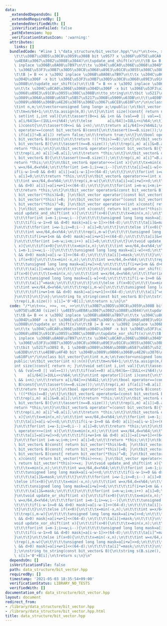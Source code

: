 ```yaml
---
data:
  _extendedDependsOn: []
  _extendedRequiredBy: []
  _extendedVerifiedWith: []
  _isVerificationFailed: false
  _pathExtension: hpp
  _verificationStatusIcon: ':warning:'
  attributes:
    links: []
  bundledCode: "#line 1 \"data_structure/bit_vector.hpp\"\n/*\n\t<<=, >>=, <<, >>\n\
    \t\t\u30B7\u30D5\u30C8\u3059\u308B bit \u9577 x \u306F\u975E\u8CA0 (size() \u4EE5\
    \u4E0A\u3067\u3082\u3088\u3044)\n\tupdate_and_shift(x)\n\t\tB &= B << x \u3092\
    \ inplace \u306B\u8A08\u7B97\n\t\tx \u304C\u8CA0\u306E\u3068\u304D\u306F -x bit\
    \ \u306E\u53F3\u30B7\u30D5\u30C8\u3068\u89E3\u91C8\u3055\u308C\u308B\n\tupdate_or_shift(x)\n\
    \t\tB |= B << x \u3092 inplace \u306B\u8A08\u7B97\n\t\tx \u304C\u8CA0\u306E\u3068\
    \u304D\u306F -x bit \u306E\u53F3\u30B7\u30D5\u30C8\u3068\u89E3\u91C8\u3055\u308C\
    \u308B\n\tupdate_xor_shift(x)\n\t\tB ^= B << x \u3092 inplace \u306B\u8A08\u7B97\
    \n\t\tx \u304C\u8CA0\u306E\u3068\u304D\u306F -x bit \u306E\u53F3\u30B7\u30D5\u30C8\
    \u3068\u89E3\u91C8\u3055\u308C\u308B\n\tto_string\n\t\tbit \u5217\u3092 0, 1 \u304B\
    \u3089\u306A\u308B\u6587\u5B57\u5217\u306B\u5909\u63DB\n\t\t\u4E0B\u4F4D bit \u304B\
    \u3089\u9806\u306B\u4E26\u3076\u306E\u3067\u6CE8\u610F\n*/\n\nclass bit_vector{\n\
    \tint n,m;\n\tvector<unsigned long long> a;\npublic:\n\tbit_vector(int n):n(n){\n\
    \t\tm=n/64+1;\n\t\ta.assign(m,0);\n\t}\n\tint size()const{ return n; }\n\tvoid\
    \ set(int i,int val){\n\t\tassert(0<=i && i<n && (val==0 || val==1));\n\t\tif(val==0)\
    \ a[i/64]&=~(1ULL<<i%64);\n\t\telse       a[i/64]|=1ULL<<i%64;\n\t}\n\tint operator[](int\
    \ i)const{\n\t\tassert(0<=i && i<n);\n\t\treturn a[i/64]>>i%64&1;\n\t}\n\tbool\
    \ operator==(const bit_vector& B)const{\n\t\tassert(n==B.size());\n\t\trep(i,m)\
    \ if(a[i]!=B.a[i]) return false;\n\t\treturn true;\n\t}\n\tbool operator!=(const\
    \ bit_vector& B)const{\n\t\treturn !((*this)==B);\n\t}\n\tbit_vector& operator&=(const\
    \ bit_vector& B){\n\t\tassert(n==B.size());\n\t\trep(i,m) a[i]&=B.a[i];\n\t\t\
    return *this;\n\t}\n\tbit_vector& operator|=(const bit_vector& B){\n\t\tassert(n==B.size());\n\
    \t\trep(i,m) a[i]|=B.a[i];\n\t\treturn *this;\n\t}\n\tbit_vector& operator^=(const\
    \ bit_vector& B){\n\t\tassert(n==B.size());\n\t\trep(i,m) a[i]^=B.a[i];\n\t\t\
    return *this;\n\t}\n\tbit_vector& operator<<=(int x){\n\t\tx=min(x,n);\n\t\tint\
    \ w=x/64,d=x%64;\n\t\tfor(int i=m-1;i>=w;i--){\n\t\t\ta[i]=a[i-w]<<d;\n\t\t\t\
    if(i-w-1>=0 && d>0) a[i]|=a[i-w-1]>>(64-d);\n\t\t}\n\t\tfor(int i=w-1;i>=0;i--)\
    \ a[i]=0;\n\t\treturn *this;\n\t}\n\tbit_vector& operator>>=(int x){\n\t\tx=min(x,n);\n\
    \t\tint w=x/64,d=x%64;\n\t\trep(i,m-w){\n\t\t\ta[i]=a[i+w]>>d;\n\t\t\tif(i+w+1<m\
    \ && d>0) a[i]|=a[i+w+1]<<(64-d);\n\t\t}\n\t\tfor(int i=m-w;i<m;i++) a[i]=0;\n\
    \t\treturn *this;\n\t}\n\tbit_vector operator&(const bit_vector& B)const{ return\
    \ bit_vector(*this)&=B; }\n\tbit_vector operator|(const bit_vector& B)const{ return\
    \ bit_vector(*this)|=B; }\n\tbit_vector operator^(const bit_vector& B)const{ return\
    \ bit_vector(*this)^=B; }\n\tbit_vector operator<<(int x)const{ return bit_vector(*this)<<=x;\
    \ }\n\tbit_vector operator>>(int x)const{ return bit_vector(*this)>>=x; }\n\t\
    void update_and_shift(int x){\n\t\tif(x>0){\n\t\t\tx=min(x,n);\n\t\t\tint w=x/64,d=x%64;\n\
    \t\t\tfor(int i=m-1;i>=w;i--){\n\t\t\t\tunsigned long long mask=a[i-w]<<d;\n\t\
    \t\t\tif(i-w-1>=0 && d>0) mask|=a[i-w-1]>>(64-d);\n\t\t\t\ta[i]&=mask;\n\t\t\t\
    }\n\t\t\tfor(int i=w-1;i>=0;i--) a[i]=0;\n\t\t}\n\t\telse if(x<0){\n\t\t\tx=min(-x,n);\n\
    \t\t\tint w=x/64,d=x%64;\n\t\t\trep(i,m-w){\n\t\t\t\tunsigned long long mask=a[i+w]>>d;\n\
    \t\t\t\tif(i+w+1<m && d>0) mask|=a[i+w+1]<<(64-d);\n\t\t\t\ta[i]&=mask;\n\t\t\t\
    }\n\t\t\tfor(int i=m-w;i<m;i++) a[i]=0;\n\t\t}\n\t}\n\tvoid update_or_shift(int\
    \ x){\n\t\tif(x>0){\n\t\t\tx=min(x,n);\n\t\t\tint w=x/64,d=x%64;\n\t\t\tfor(int\
    \ i=m-1;i>=w;i--){\n\t\t\t\tunsigned long long mask=a[i-w]<<d;\n\t\t\t\tif(i-w-1>=0\
    \ && d>0) mask|=a[i-w-1]>>(64-d);\n\t\t\t\ta[i]|=mask;\n\t\t\t}\n\t\t}\n\t\telse\
    \ if(x<0){\n\t\t\tx=min(-x,n);\n\t\t\tint w=x/64,d=x%64;\n\t\t\trep(i,m-w){\n\t\
    \t\t\tunsigned long long mask=a[i+w]>>d;\n\t\t\t\tif(i+w+1<m && d>0) mask|=a[i+w+1]<<(64-d);\n\
    \t\t\t\ta[i]|=mask;\n\t\t\t}\n\t\t}\n\t}\n\tvoid update_xor_shift(int x){\n\t\t\
    if(x>0){\n\t\t\tx=min(x,n);\n\t\t\tint w=x/64,d=x%64;\n\t\t\tfor(int i=m-1;i>=w;i--){\n\
    \t\t\t\tunsigned long long mask=a[i-w]<<d;\n\t\t\t\tif(i-w-1>=0 && d>0) mask|=a[i-w-1]>>(64-d);\n\
    \t\t\t\ta[i]^=mask;\n\t\t\t}\n\t\t}\n\t\telse if(x<0){\n\t\t\tx=min(-x,n);\n\t\
    \t\tint w=x/64,d=x%64;\n\t\t\trep(i,m-w){\n\t\t\t\tunsigned long long mask=a[i+w]>>d;\n\
    \t\t\t\tif(i+w+1<m && d>0) mask|=a[i+w+1]<<(64-d);\n\t\t\t\ta[i]^=mask;\n\t\t\t\
    }\n\t\t}\n\t}\n};\n\nstring to_string(const bit_vector& B){\n\tstring s(B.size(),'?');\n\
    \trep(i,B.size()) s[i]='0'+B[i];\n\treturn s;\n}\n"
  code: "/*\n\t<<=, >>=, <<, >>\n\t\t\u30B7\u30D5\u30C8\u3059\u308B bit \u9577 x \u306F\
    \u975E\u8CA0 (size() \u4EE5\u4E0A\u3067\u3082\u3088\u3044)\n\tupdate_and_shift(x)\n\
    \t\tB &= B << x \u3092 inplace \u306B\u8A08\u7B97\n\t\tx \u304C\u8CA0\u306E\u3068\
    \u304D\u306F -x bit \u306E\u53F3\u30B7\u30D5\u30C8\u3068\u89E3\u91C8\u3055\u308C\
    \u308B\n\tupdate_or_shift(x)\n\t\tB |= B << x \u3092 inplace \u306B\u8A08\u7B97\
    \n\t\tx \u304C\u8CA0\u306E\u3068\u304D\u306F -x bit \u306E\u53F3\u30B7\u30D5\u30C8\
    \u3068\u89E3\u91C8\u3055\u308C\u308B\n\tupdate_xor_shift(x)\n\t\tB ^= B << x \u3092\
    \ inplace \u306B\u8A08\u7B97\n\t\tx \u304C\u8CA0\u306E\u3068\u304D\u306F -x bit\
    \ \u306E\u53F3\u30B7\u30D5\u30C8\u3068\u89E3\u91C8\u3055\u308C\u308B\n\tto_string\n\
    \t\tbit \u5217\u3092 0, 1 \u304B\u3089\u306A\u308B\u6587\u5B57\u5217\u306B\u5909\
    \u63DB\n\t\t\u4E0B\u4F4D bit \u304B\u3089\u9806\u306B\u4E26\u3076\u306E\u3067\u6CE8\
    \u610F\n*/\n\nclass bit_vector{\n\tint n,m;\n\tvector<unsigned long long> a;\n\
    public:\n\tbit_vector(int n):n(n){\n\t\tm=n/64+1;\n\t\ta.assign(m,0);\n\t}\n\t\
    int size()const{ return n; }\n\tvoid set(int i,int val){\n\t\tassert(0<=i && i<n\
    \ && (val==0 || val==1));\n\t\tif(val==0) a[i/64]&=~(1ULL<<i%64);\n\t\telse  \
    \     a[i/64]|=1ULL<<i%64;\n\t}\n\tint operator[](int i)const{\n\t\tassert(0<=i\
    \ && i<n);\n\t\treturn a[i/64]>>i%64&1;\n\t}\n\tbool operator==(const bit_vector&\
    \ B)const{\n\t\tassert(n==B.size());\n\t\trep(i,m) if(a[i]!=B.a[i]) return false;\n\
    \t\treturn true;\n\t}\n\tbool operator!=(const bit_vector& B)const{\n\t\treturn\
    \ !((*this)==B);\n\t}\n\tbit_vector& operator&=(const bit_vector& B){\n\t\tassert(n==B.size());\n\
    \t\trep(i,m) a[i]&=B.a[i];\n\t\treturn *this;\n\t}\n\tbit_vector& operator|=(const\
    \ bit_vector& B){\n\t\tassert(n==B.size());\n\t\trep(i,m) a[i]|=B.a[i];\n\t\t\
    return *this;\n\t}\n\tbit_vector& operator^=(const bit_vector& B){\n\t\tassert(n==B.size());\n\
    \t\trep(i,m) a[i]^=B.a[i];\n\t\treturn *this;\n\t}\n\tbit_vector& operator<<=(int\
    \ x){\n\t\tx=min(x,n);\n\t\tint w=x/64,d=x%64;\n\t\tfor(int i=m-1;i>=w;i--){\n\
    \t\t\ta[i]=a[i-w]<<d;\n\t\t\tif(i-w-1>=0 && d>0) a[i]|=a[i-w-1]>>(64-d);\n\t\t\
    }\n\t\tfor(int i=w-1;i>=0;i--) a[i]=0;\n\t\treturn *this;\n\t}\n\tbit_vector&\
    \ operator>>=(int x){\n\t\tx=min(x,n);\n\t\tint w=x/64,d=x%64;\n\t\trep(i,m-w){\n\
    \t\t\ta[i]=a[i+w]>>d;\n\t\t\tif(i+w+1<m && d>0) a[i]|=a[i+w+1]<<(64-d);\n\t\t\
    }\n\t\tfor(int i=m-w;i<m;i++) a[i]=0;\n\t\treturn *this;\n\t}\n\tbit_vector operator&(const\
    \ bit_vector& B)const{ return bit_vector(*this)&=B; }\n\tbit_vector operator|(const\
    \ bit_vector& B)const{ return bit_vector(*this)|=B; }\n\tbit_vector operator^(const\
    \ bit_vector& B)const{ return bit_vector(*this)^=B; }\n\tbit_vector operator<<(int\
    \ x)const{ return bit_vector(*this)<<=x; }\n\tbit_vector operator>>(int x)const{\
    \ return bit_vector(*this)>>=x; }\n\tvoid update_and_shift(int x){\n\t\tif(x>0){\n\
    \t\t\tx=min(x,n);\n\t\t\tint w=x/64,d=x%64;\n\t\t\tfor(int i=m-1;i>=w;i--){\n\t\
    \t\t\tunsigned long long mask=a[i-w]<<d;\n\t\t\t\tif(i-w-1>=0 && d>0) mask|=a[i-w-1]>>(64-d);\n\
    \t\t\t\ta[i]&=mask;\n\t\t\t}\n\t\t\tfor(int i=w-1;i>=0;i--) a[i]=0;\n\t\t}\n\t\
    \telse if(x<0){\n\t\t\tx=min(-x,n);\n\t\t\tint w=x/64,d=x%64;\n\t\t\trep(i,m-w){\n\
    \t\t\t\tunsigned long long mask=a[i+w]>>d;\n\t\t\t\tif(i+w+1<m && d>0) mask|=a[i+w+1]<<(64-d);\n\
    \t\t\t\ta[i]&=mask;\n\t\t\t}\n\t\t\tfor(int i=m-w;i<m;i++) a[i]=0;\n\t\t}\n\t\
    }\n\tvoid update_or_shift(int x){\n\t\tif(x>0){\n\t\t\tx=min(x,n);\n\t\t\tint\
    \ w=x/64,d=x%64;\n\t\t\tfor(int i=m-1;i>=w;i--){\n\t\t\t\tunsigned long long mask=a[i-w]<<d;\n\
    \t\t\t\tif(i-w-1>=0 && d>0) mask|=a[i-w-1]>>(64-d);\n\t\t\t\ta[i]|=mask;\n\t\t\
    \t}\n\t\t}\n\t\telse if(x<0){\n\t\t\tx=min(-x,n);\n\t\t\tint w=x/64,d=x%64;\n\t\
    \t\trep(i,m-w){\n\t\t\t\tunsigned long long mask=a[i+w]>>d;\n\t\t\t\tif(i+w+1<m\
    \ && d>0) mask|=a[i+w+1]<<(64-d);\n\t\t\t\ta[i]|=mask;\n\t\t\t}\n\t\t}\n\t}\n\t\
    void update_xor_shift(int x){\n\t\tif(x>0){\n\t\t\tx=min(x,n);\n\t\t\tint w=x/64,d=x%64;\n\
    \t\t\tfor(int i=m-1;i>=w;i--){\n\t\t\t\tunsigned long long mask=a[i-w]<<d;\n\t\
    \t\t\tif(i-w-1>=0 && d>0) mask|=a[i-w-1]>>(64-d);\n\t\t\t\ta[i]^=mask;\n\t\t\t\
    }\n\t\t}\n\t\telse if(x<0){\n\t\t\tx=min(-x,n);\n\t\t\tint w=x/64,d=x%64;\n\t\t\
    \trep(i,m-w){\n\t\t\t\tunsigned long long mask=a[i+w]>>d;\n\t\t\t\tif(i+w+1<m\
    \ && d>0) mask|=a[i+w+1]<<(64-d);\n\t\t\t\ta[i]^=mask;\n\t\t\t}\n\t\t}\n\t}\n\
    };\n\nstring to_string(const bit_vector& B){\n\tstring s(B.size(),'?');\n\trep(i,B.size())\
    \ s[i]='0'+B[i];\n\treturn s;\n}\n"
  dependsOn: []
  isVerificationFile: false
  path: data_structure/bit_vector.hpp
  requiredBy: []
  timestamp: '2021-05-03 18:35:54+09:00'
  verificationStatus: LIBRARY_NO_TESTS
  verifiedWith: []
documentation_of: data_structure/bit_vector.hpp
layout: document
redirect_from:
- /library/data_structure/bit_vector.hpp
- /library/data_structure/bit_vector.hpp.html
title: data_structure/bit_vector.hpp
---
```


